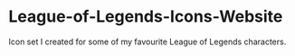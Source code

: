 # League-of-Legends-Icons-Website
Icon set I created for some of my favourite League of Legends characters.
